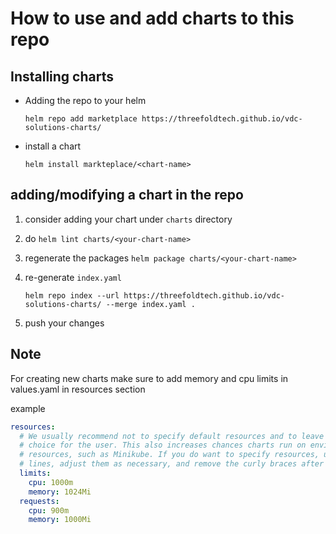 # How to use and add charts to this repo

## Installing charts

-   Adding the repo to your helm 

    ```
    helm repo add marketplace https://threefoldtech.github.io/vdc-solutions-charts/
    ```
-   install a chart 

    ```
    helm install markteplace/<chart-name>
    ```

## adding/modifying a chart in the repo

1.  consider adding your chart under `charts` directory
2.  do `helm lint charts/<your-chart-name>`
3.  regenerate the packages `helm package charts/<your-chart-name>`
4.  re-generate `index.yaml` 


    `helm repo index --url https://threefoldtech.github.io/vdc-solutions-charts/ --merge index.yaml .`

5.  push your changes

## Note

For creating new charts make sure to add memory and cpu limits in values.yaml in resources section

example

```yaml
resources:
  # We usually recommend not to specify default resources and to leave this as a conscious
  # choice for the user. This also increases chances charts run on environments with little
  # resources, such as Minikube. If you do want to specify resources, uncomment the following
  # lines, adjust them as necessary, and remove the curly braces after 'resources:'.
  limits:
    cpu: 1000m
    memory: 1024Mi
  requests:
    cpu: 900m
    memory: 1000Mi
```
